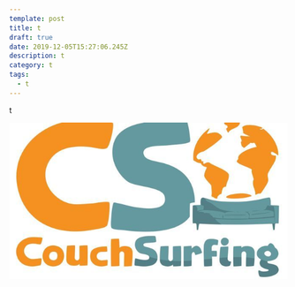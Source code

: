 ```yaml
---
template: post
title: t
draft: true
date: 2019-12-05T15:27:06.245Z
description: t
category: t
tags:
  - t
---
```

t

![](content/posts/2019/cs.jpeg)
